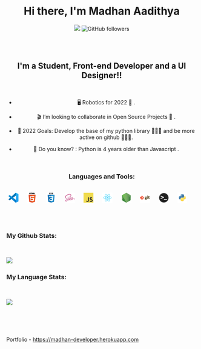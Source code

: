 <h1 align="center"> Hi there, I'm Madhan Aadithya</h1>

<p align="center"><img src="https://img.shields.io/website?label=MY_PORTFOLIO&style=for-the-badge&color=violet&url=https%3A%2F%2Fmadhan-developer.herokuapp.com"></img> <img alt="GitHub followers" src="https://img.shields.io/github/followers/MadhanDevlpr?color=violet&style=for-the-badge"></img></p>
<br />
<br />


<h2 align="center"> I'm a Student, Front-end Developer and a UI Designer!!</h2>
<br />

<div align="center">

  - 🖥  Robotics for 2022 🚀 .

  - 🎬  I’m looking to collaborate in Open Source Projects 🔧 .

  - 🎯  2022 Goals: Develop the base of my python library 🤹🏽‍♂️  and be more active on github 🤸🏽‍♂️.

  - 🧩 Do you know? : Python is 4 years older than Javascript .
  
</div>


<br />

<h3 align="center"> Languages and Tools:</h3>
<br />

<div align="center">
<img  alt="Visual Studio Code" width="26px" src="https://raw.githubusercontent.com/github/explore/80688e429a7d4ef2fca1e82350fe8e3517d3494d/topics/visual-studio-code/visual-studio-code.png" ></img>&nbsp;&nbsp;&nbsp;&nbsp;&nbsp;
<img alt="HTML5" width="26px" src="https://raw.githubusercontent.com/github/explore/80688e429a7d4ef2fca1e82350fe8e3517d3494d/topics/html/html.png" ></img>&nbsp;&nbsp;&nbsp;&nbsp;&nbsp;
<img  alt="CSS3" width="26px" src="https://raw.githubusercontent.com/github/explore/80688e429a7d4ef2fca1e82350fe8e3517d3494d/topics/css/css.png" ></img>&nbsp;&nbsp;&nbsp;&nbsp;&nbsp;
<img  alt="Sass" width="26px" src="https://raw.githubusercontent.com/github/explore/80688e429a7d4ef2fca1e82350fe8e3517d3494d/topics/sass/sass.png" ></img>&nbsp;&nbsp;&nbsp;&nbsp;&nbsp;
<img  alt="JavaScript" width="26px" src="https://raw.githubusercontent.com/github/explore/80688e429a7d4ef2fca1e82350fe8e3517d3494d/topics/javascript/javascript.png" ></img>&nbsp;&nbsp;&nbsp;&nbsp;&nbsp;
<img alt="React" width="26px" src="https://raw.githubusercontent.com/github/explore/80688e429a7d4ef2fca1e82350fe8e3517d3494d/topics/react/react.png" ></img>&nbsp;&nbsp;&nbsp;&nbsp;&nbsp;
<img  alt="Node.js" width="26px" src="https://raw.githubusercontent.com/github/explore/80688e429a7d4ef2fca1e82350fe8e3517d3494d/topics/nodejs/nodejs.png" ></img>&nbsp;&nbsp;&nbsp;&nbsp;&nbsp;
<img  alt="Git" width="26px" src="https://raw.githubusercontent.com/github/explore/80688e429a7d4ef2fca1e82350fe8e3517d3494d/topics/git/git.png" ></img>&nbsp;&nbsp;&nbsp;&nbsp;&nbsp;
<img  alt="Terminal" width="26px" src="https://raw.githubusercontent.com/github/explore/80688e429a7d4ef2fca1e82350fe8e3517d3494d/topics/terminal/terminal.png" ></img>&nbsp;&nbsp;&nbsp;&nbsp;&nbsp;
<img  alt="Python" width="26px" src="https://raw.githubusercontent.com/github/explore/80688e429a7d4ef2fca1e82350fe8e3517d3494d/topics/python/python.png" ></img>&nbsp;&nbsp;&nbsp;&nbsp;&nbsp;
</div>

<br />

<br />

<br />


### My Github Stats:

<br />

<p align="left"><img src="https://github-readme-stats.vercel.app/api/?username=MadhanDevlpr&hide_border=true&count_private=true&theme=synthwave&showicons=true"></img></p>

### My Language Stats:

<br />

<p align="left"><img src="https://github-readme-stats.vercel.app/api/top-langs/?username=MadhanDevlpr&hide_border=true&langs_count=8&theme=synthwave"></img></p>

<br />

<br />

<br />



Portfolio -  https://madhan-developer.herokuapp.com







